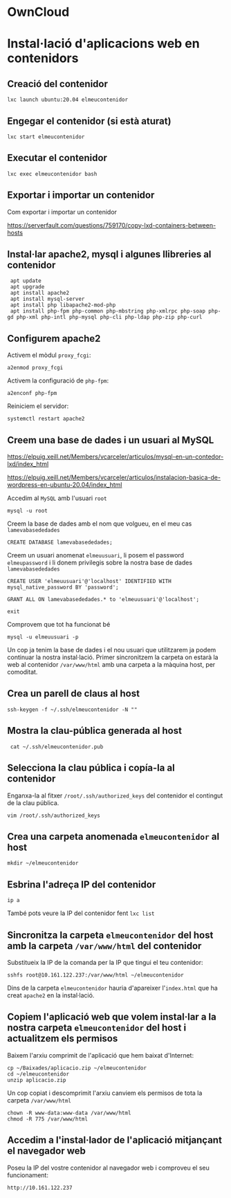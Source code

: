 # OwnCloud

# Instal·lació d'aplicacions web en contenidors
## Creació del contenidor
```console
lxc launch ubuntu:20.04 elmeucontenidor
```

## Engegar el contenidor (si està aturat)
```console
lxc start elmeucontenidor
```

## Executar el contenidor
```console
lxc exec elmeucontenidor bash
```

## Exportar i importar un contenidor
Com exportar i importar un contenidor

https://serverfault.com/questions/759170/copy-lxd-containers-between-hosts

## Instal·lar apache2, mysql i algunes llibreries al contenidor 

```console
 apt update
 apt upgrade
 apt install apache2
 apt install mysql-server
 apt install php libapache2-mod-php
 apt install php-fpm php-common php-mbstring php-xmlrpc php-soap php-gd php-xml php-intl php-mysql php-cli php-ldap php-zip php-curl
```

## Configurem apache2

Activem el mòdul `proxy_fcgi`:
```console
a2enmod proxy_fcgi
```

Activem la configuració de `php-fpm`:
```console
a2enconf php-fpm
```
Reiniciem el servidor:
```console
systemctl restart apache2
```

## Creem una base de dades i un usuari al MySQL

 https://elpuig.xeill.net/Members/vcarceler/articulos/mysql-en-un-contedor-lxd/index_html

 https://elpuig.xeill.net/Members/vcarceler/articulos/instalacion-basica-de-wordpress-en-ubuntu-20.04/index_html

Accedim al `MySQL` amb l'usuari `root`
```console
mysql -u root
```

Creem la base de dades amb el nom que volgueu, en el meu cas `lamevabasededades`
```console
CREATE DATABASE lamevabasededades;
```

Creem un usuari anomenat `elmeuusuari`, li posem el password `elmeupassword` i li donem privilegis sobre la nostra base de dades `lamevabasededades`

```console
CREATE USER 'elmeuusuari'@'localhost' IDENTIFIED WITH mysql_native_password BY 'password';
```
```console
GRANT ALL ON lamevabasededades.* to 'elmeuusuari'@'localhost';
```
```console
exit
```

Comprovem que tot ha funcionat bé
```console
mysql -u elmeuusuari -p
```

Un cop ja tenim la base de dades i el nou usuari que utilitzarem ja podem continuar la nostra instal·lació. Primer sincronitzem la carpeta on estarà la web al contenidor `/var/www/html` amb una carpeta a la màquina host, per comoditat.

## Crea un parell de claus al host

```console
ssh-keygen -f ~/.ssh/elmeucontenidor -N ""
```

## Mostra la clau-pública generada al host
```console
 cat ~/.ssh/elmeucontenidor.pub
```

## Selecciona la clau pública i copía-la al contenidor

Enganxa-la al fitxer `/root/.ssh/authorized_keys` del contenidor el contingut de la clau pública.

```console
vim /root/.ssh/authorized_keys
```

## Crea una carpeta anomenada `elmeucontenidor` al host
```console
mkdir ~/elmeucontenidor
```

## Esbrina l'adreça IP del contenidor

```console
ip a
```

També pots veure la IP del contenidor fent `lxc list`

## Sincronitza la carpeta `elmeucontenidor` del host amb la carpeta `/var/www/html` del contenidor

Substitueix la IP de la comanda per la IP que tingui el teu contenidor:

```console
sshfs root@10.161.122.237:/var/www/html ~/elmeucontenidor
```

Dins de la carpeta `elmeucontenidor` hauria d'apareixer l'`index.html` que ha creat `apache2` en la instal·lació.

## Copiem l'aplicació web que volem instal·lar a la nostra carpeta `elmeucontenidor` del host i actualitzem els permisos

Baixem l'arxiu comprimit de l'aplicació que hem baixat d'Internet:

```console
cp ~/Baixades/aplicacio.zip ~/elmeucontenidor
cd ~/elmeucontenidor
unzip aplicacio.zip
```

Un cop copiat i descomprimit l'arxiu canviem els permisos de tota la carpeta `/var/www/html`

```console
chown -R www-data:www-data /var/www/html
chmod -R 775 /var/www/html
```

## Accedim a l'instal·lador de l'aplicació mitjançant el navegador web
Poseu la IP del vostre contenidor al navegador web i comproveu el seu funcionament:

```console
http://10.161.122.237
```
